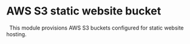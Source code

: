 # AWS S3 static website bucket
 
This module provisions AWS S3 buckets configured for static website hosting.
